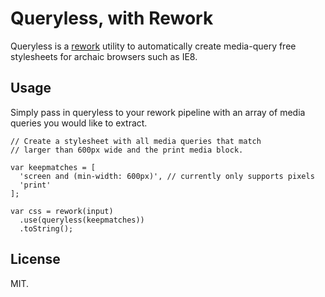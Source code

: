 # Queryless, with Rework

Queryless is a [rework](https://github.com/visionmedia/rework) utility
to automatically create media-query free stylesheets for archaic
browsers such as IE8.

## Usage

Simply pass in queryless to your rework pipeline with an array of
media queries you would like to extract.

```
// Create a stylesheet with all media queries that match
// larger than 600px wide and the print media block.

var keepmatches = [
  'screen and (min-width: 600px)', // currently only supports pixels
  'print'
];

var css = rework(input)
  .use(queryless(keepmatches))
  .toString();
```

## License

MIT.


